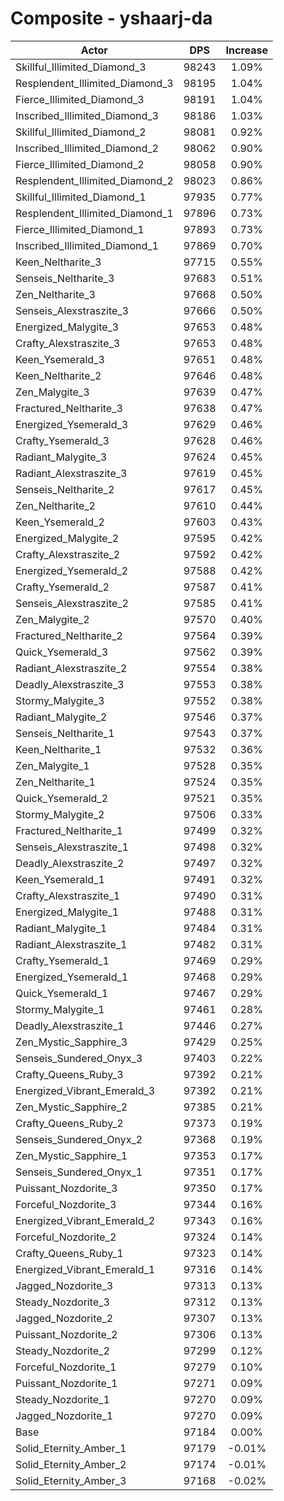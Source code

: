 # Composite - yshaarj-da
| Actor | DPS | Increase |
|---|:---:|:---:|
|Skillful_Illimited_Diamond_3|98243|1.09%|
|Resplendent_Illimited_Diamond_3|98195|1.04%|
|Fierce_Illimited_Diamond_3|98191|1.04%|
|Inscribed_Illimited_Diamond_3|98186|1.03%|
|Skillful_Illimited_Diamond_2|98081|0.92%|
|Inscribed_Illimited_Diamond_2|98062|0.90%|
|Fierce_Illimited_Diamond_2|98058|0.90%|
|Resplendent_Illimited_Diamond_2|98023|0.86%|
|Skillful_Illimited_Diamond_1|97935|0.77%|
|Resplendent_Illimited_Diamond_1|97896|0.73%|
|Fierce_Illimited_Diamond_1|97893|0.73%|
|Inscribed_Illimited_Diamond_1|97869|0.70%|
|Keen_Neltharite_3|97715|0.55%|
|Senseis_Neltharite_3|97683|0.51%|
|Zen_Neltharite_3|97668|0.50%|
|Senseis_Alexstraszite_3|97666|0.50%|
|Energized_Malygite_3|97653|0.48%|
|Crafty_Alexstraszite_3|97653|0.48%|
|Keen_Ysemerald_3|97651|0.48%|
|Keen_Neltharite_2|97646|0.48%|
|Zen_Malygite_3|97639|0.47%|
|Fractured_Neltharite_3|97638|0.47%|
|Energized_Ysemerald_3|97629|0.46%|
|Crafty_Ysemerald_3|97628|0.46%|
|Radiant_Malygite_3|97624|0.45%|
|Radiant_Alexstraszite_3|97619|0.45%|
|Senseis_Neltharite_2|97617|0.45%|
|Zen_Neltharite_2|97610|0.44%|
|Keen_Ysemerald_2|97603|0.43%|
|Energized_Malygite_2|97595|0.42%|
|Crafty_Alexstraszite_2|97592|0.42%|
|Energized_Ysemerald_2|97588|0.42%|
|Crafty_Ysemerald_2|97587|0.41%|
|Senseis_Alexstraszite_2|97585|0.41%|
|Zen_Malygite_2|97570|0.40%|
|Fractured_Neltharite_2|97564|0.39%|
|Quick_Ysemerald_3|97562|0.39%|
|Radiant_Alexstraszite_2|97554|0.38%|
|Deadly_Alexstraszite_3|97553|0.38%|
|Stormy_Malygite_3|97552|0.38%|
|Radiant_Malygite_2|97546|0.37%|
|Senseis_Neltharite_1|97543|0.37%|
|Keen_Neltharite_1|97532|0.36%|
|Zen_Malygite_1|97528|0.35%|
|Zen_Neltharite_1|97524|0.35%|
|Quick_Ysemerald_2|97521|0.35%|
|Stormy_Malygite_2|97506|0.33%|
|Fractured_Neltharite_1|97499|0.32%|
|Senseis_Alexstraszite_1|97498|0.32%|
|Deadly_Alexstraszite_2|97497|0.32%|
|Keen_Ysemerald_1|97491|0.32%|
|Crafty_Alexstraszite_1|97490|0.31%|
|Energized_Malygite_1|97488|0.31%|
|Radiant_Malygite_1|97484|0.31%|
|Radiant_Alexstraszite_1|97482|0.31%|
|Crafty_Ysemerald_1|97469|0.29%|
|Energized_Ysemerald_1|97468|0.29%|
|Quick_Ysemerald_1|97467|0.29%|
|Stormy_Malygite_1|97461|0.28%|
|Deadly_Alexstraszite_1|97446|0.27%|
|Zen_Mystic_Sapphire_3|97429|0.25%|
|Senseis_Sundered_Onyx_3|97403|0.22%|
|Crafty_Queens_Ruby_3|97392|0.21%|
|Energized_Vibrant_Emerald_3|97392|0.21%|
|Zen_Mystic_Sapphire_2|97385|0.21%|
|Crafty_Queens_Ruby_2|97373|0.19%|
|Senseis_Sundered_Onyx_2|97368|0.19%|
|Zen_Mystic_Sapphire_1|97353|0.17%|
|Senseis_Sundered_Onyx_1|97351|0.17%|
|Puissant_Nozdorite_3|97350|0.17%|
|Forceful_Nozdorite_3|97344|0.16%|
|Energized_Vibrant_Emerald_2|97343|0.16%|
|Forceful_Nozdorite_2|97324|0.14%|
|Crafty_Queens_Ruby_1|97323|0.14%|
|Energized_Vibrant_Emerald_1|97316|0.14%|
|Jagged_Nozdorite_3|97313|0.13%|
|Steady_Nozdorite_3|97312|0.13%|
|Jagged_Nozdorite_2|97307|0.13%|
|Puissant_Nozdorite_2|97306|0.13%|
|Steady_Nozdorite_2|97299|0.12%|
|Forceful_Nozdorite_1|97279|0.10%|
|Puissant_Nozdorite_1|97271|0.09%|
|Steady_Nozdorite_1|97270|0.09%|
|Jagged_Nozdorite_1|97270|0.09%|
|Base|97184|0.00%|
|Solid_Eternity_Amber_1|97179|-0.01%|
|Solid_Eternity_Amber_2|97174|-0.01%|
|Solid_Eternity_Amber_3|97168|-0.02%|
